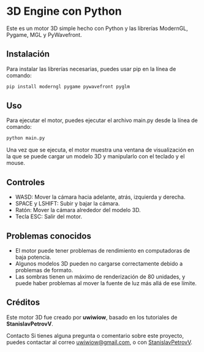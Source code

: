 # 3D Engine con Python
Este es un motor 3D simple hecho con Python y las librerías ModernGL, Pygame, MGL y PyWavefront.

## Instalación
Para instalar las librerías necesarias, puedes usar pip en la línea de comando:

```python
pip install moderngl pygame pywavefront pyglm 
```

## Uso
Para ejecutar el motor, puedes ejecutar el archivo main.py desde la línea de comando:


```python
python main.py
```
Una vez que se ejecuta, el motor muestra una ventana de visualización en la que se puede cargar un modelo 3D y manipularlo con el teclado y el mouse.

## Controles
- WASD: Mover la cámara hacia adelante, atrás, izquierda y derecha.
- SPACE y LSHIFT: Subir y bajar la cámara.
- Ratón: Mover la cámara alrededor del modelo 3D.
- Tecla ESC: Salir del motor.

## Problemas conocidos
- El motor puede tener problemas de rendimiento en computadoras de baja potencia.
- Algunos modelos 3D pueden no cargarse correctamente debido a problemas de formato.
- Las sombras tienen un máximo de renderización de 80 unidades, y puede haber problemas al mover la fuente de luz más allá de ese límite.

## Créditos
Este motor 3D fue creado por **uwiwiow**, basado en los tutoriales de **StanislavPetrovV**.

Contacto
Si tienes alguna pregunta o comentario sobre este proyecto, puedes contactar al correo uwiwiow@gmail.com, o con [StanislavPetrovV](https://www.youtube.com/channel/UCwe6kcllhainHICL1vnq41g "StanislavPetrovV").
